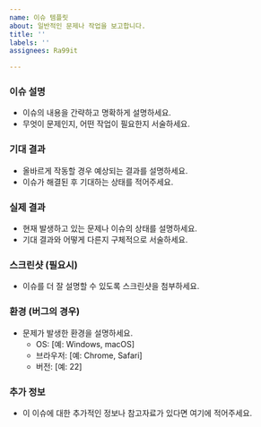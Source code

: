 ```yaml
---
name: 이슈 템플릿
about: 일반적인 문제나 작업을 보고합니다.
title: ''
labels: ''
assignees: Ra99it

---
```


### 이슈 설명
- 이슈의 내용을 간략하고 명확하게 설명하세요.
- 무엇이 문제인지, 어떤 작업이 필요한지 서술하세요.

### 기대 결과
- 올바르게 작동할 경우 예상되는 결과를 설명하세요.
- 이슈가 해결된 후 기대하는 상태를 적어주세요.

### 실제 결과
- 현재 발생하고 있는 문제나 이슈의 상태를 설명하세요.
- 기대 결과와 어떻게 다른지 구체적으로 서술하세요.

### 스크린샷 (필요시)
- 이슈를 더 잘 설명할 수 있도록 스크린샷을 첨부하세요.

### 환경 (버그의 경우)
- 문제가 발생한 환경을 설명하세요.
  - OS: [예: Windows, macOS]
  - 브라우저: [예: Chrome, Safari]
  - 버전: [예: 22]

### 추가 정보
- 이 이슈에 대한 추가적인 정보나 참고자료가 있다면 여기에 적어주세요.
